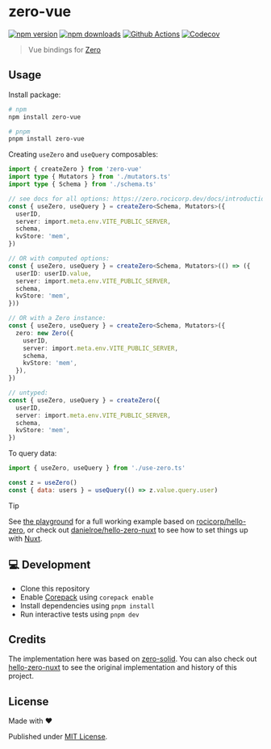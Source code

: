 # zero-vue

[![npm version][npm-version-src]][npm-version-href]
[![npm downloads][npm-downloads-src]][npm-downloads-href]
[![Github Actions][github-actions-src]][github-actions-href]
[![Codecov][codecov-src]][codecov-href]

> Vue bindings for [Zero](https://zero.rocicorp.dev/)

## Usage

Install package:

```sh
# npm
npm install zero-vue

# pnpm
pnpm install zero-vue
```

Creating `useZero` and `useQuery` composables:
```ts
import { createZero } from 'zero-vue'
import type { Mutators } from './mutators.ts'
import type { Schema } from './schema.ts'

// see docs for all options: https://zero.rocicorp.dev/docs/introduction
const { useZero, useQuery } = createZero<Schema, Mutators>({
  userID,
  server: import.meta.env.VITE_PUBLIC_SERVER,
  schema,
  kvStore: 'mem',
})

// OR with computed options:
const { useZero, useQuery } = createZero<Schema, Mutators>(() => ({
  userID: userID.value,
  server: import.meta.env.VITE_PUBLIC_SERVER,
  schema,
  kvStore: 'mem',
}))

// OR with a Zero instance:
const { useZero, useQuery } = createZero<Schema, Mutators>({
  zero: new Zero({
    userID,
    server: import.meta.env.VITE_PUBLIC_SERVER,
    schema,
    kvStore: 'mem',
  }),
})

// untyped:
const { useZero, useQuery } = createZero({
  userID,
  server: import.meta.env.VITE_PUBLIC_SERVER,
  schema,
  kvStore: 'mem',
})

```

To query data:
```js
import { useZero, useQuery } from './use-zero.ts'

const z = useZero()
const { data: users } = useQuery(() => z.value.query.user)
```

> [!TIP]
> See [the playground](./playground) for a full working example based on [rocicorp/hello-zero](https://github.com/rocicorp/hello-zero), or check out [danielroe/hello-zero-nuxt](https://github.com/danielroe/hello-zero-nuxt) to see how to set things up with [Nuxt](https://nuxt.com/).

## 💻 Development

- Clone this repository
- Enable [Corepack](https://github.com/nodejs/corepack) using `corepack enable`
- Install dependencies using `pnpm install`
- Run interactive tests using `pnpm dev`

## Credits

The implementation here was based on [zero-solid](https://github.com/rocicorp/mono/tree/main/packages/zero-solid). You can also check out [hello-zero-nuxt](https://github.com/danielroe/hello-zero-nuxt) to see the original implementation and history of this project.

## License

Made with ❤️

Published under [MIT License](./LICENCE).

<!-- Badges -->

[npm-version-src]: https://img.shields.io/npm/v/zero-vue?style=flat-square
[npm-version-href]: https://npmjs.com/package/zero-vue
[npm-downloads-src]: https://img.shields.io/npm/dm/zero-vue?style=flat-square
[npm-downloads-href]: https://npm.chart.dev/zero-vue
[github-actions-src]: https://img.shields.io/github/actions/workflow/status/danielroe/zero-vue/ci.yml?branch=main&style=flat-square
[github-actions-href]: https://github.com/danielroe/zero-vue/actions?query=workflow%3Aci
[codecov-src]: https://img.shields.io/codecov/c/gh/danielroe/zero-vue/main?style=flat-square
[codecov-href]: https://codecov.io/gh/danielroe/zero-vue
